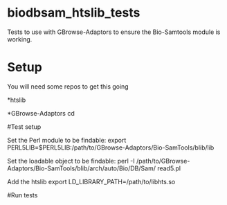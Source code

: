 # biodbsam_htslib_tests
Tests to use with GBrowse-Adaptors to ensure the Bio-Samtools module is working.

# Setup
You will need some repos to get this going

*htslib

*GBrowse-Adaptors
  cd 

#Test setup

Set the Perl module to be findable:
  export PERL5LIB=$PERL5LIB:/path/to/GBrowse-Adaptors/Bio-SamTools/blib/lib

Set the loadable object to be findable:
  perl -I /path/to/GBrowse-Adaptors/Bio-SamTools/blib/arch/auto/Bio/DB/Sam/ read5.pl

Add the htslib 
  export LD_LIBRARY_PATH=/path/to/libhts.so


#Run tests








